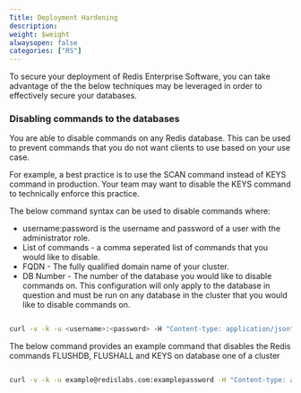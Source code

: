 ```yaml
---
Title: Deployment Hardening 
description:
weight: $weight
alwaysopen: false
categories: ["RS"]
---
```

To secure your deployment of Redis Enterprise Software, you can take advantage of the the below techniques may be leveraged in order to effectively secure your databases.

### Disabling commands to the databases

You are able to disable commands on any Redis database. This can be used to prevent commands that you do not want clients to use based on your use case.

For example, a best practice is to use the SCAN command instead of KEYS command in production. Your team may want to disable the KEYS command to technically enforce this practice.

The below command syntax can be used to disable commands where:

- username:password is the username and password of a user with the administrator role.
- List of commands - a comma seperated list of commands that you would like to disable.
- FQDN - The fully qualified domain name of your cluster.
- DB Number - The number of the database you would like to disable commands on. This configuration will only apply to the database in question and must be run on any database in the cluster that you would like to disable commands on.

```bash

curl -v -k -u <username>:<password> -H "Content-type: application/json" -d '{ "disabled_commands": "<List of commands>" }' -X PUT https://<FQDN>:9443/v1/bdbs/<DB Number>

```

The below command provides an example command that disables the Redis commands FLUSHDB, FLUSHALL and KEYS on database one of a cluster

```bash

curl -v -k -u example@redislabs.com:examplepassword -H "Content-type: application/json" -d '{ "disabled_commands": "FLUSHDB,FLUSHALL,KEYS" }' -X PUT https://example.redislabs.com:9443/v1/bdbs/1

```
